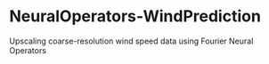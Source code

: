 # NeuralOperators-WindPrediction
 Upscaling coarse-resolution wind speed data using Fourier Neural Operators
